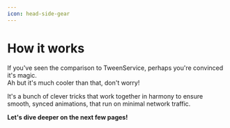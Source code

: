 ```yaml
---
icon: head-side-gear
---
```


# How it works

If you've seen the comparison to TweenService, perhaps you're convinced it's magic.\
Ah but it's much cooler than that, don't worry!

It's a bunch of clever tricks that work together in harmony to ensure smooth, synced animations, that run on minimal network traffic.

**Let's dive deeper on the next few pages!**
